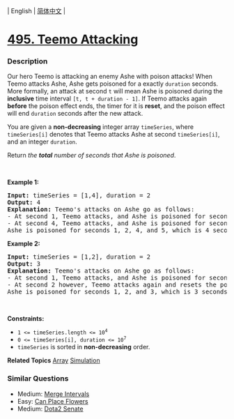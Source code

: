 | English | [简体中文](README.md) |

# [495. Teemo Attacking](https://leetcode-cn.com/problems/teemo-attacking)
 ### Description
<p>Our hero Teemo is attacking an enemy Ashe with poison attacks! When Teemo attacks Ashe, Ashe gets poisoned for a exactly <code>duration</code> seconds. More formally, an attack at second <code>t</code> will mean Ashe is poisoned during the <strong>inclusive</strong> time interval <code>[t, t + duration - 1]</code>. If Teemo attacks again <strong>before</strong> the poison effect ends, the timer for it is <strong>reset</strong>, and the poison effect will end <code>duration</code> seconds after the new attack.</p>

<p>You are given a <strong>non-decreasing</strong> integer array <code>timeSeries</code>, where <code>timeSeries[i]</code> denotes that Teemo attacks Ashe at second <code>timeSeries[i]</code>, and an integer <code>duration</code>.</p>

<p>Return <em>the <strong>total</strong> number of seconds that Ashe is poisoned</em>.</p>

<p>&nbsp;</p>
<p><strong>Example 1:</strong></p>

<pre>
<strong>Input:</strong> timeSeries = [1,4], duration = 2
<strong>Output:</strong> 4
<strong>Explanation:</strong> Teemo&#39;s attacks on Ashe go as follows:
- At second 1, Teemo attacks, and Ashe is poisoned for seconds 1 and 2.
- At second 4, Teemo attacks, and Ashe is poisoned for seconds 4 and 5.
Ashe is poisoned for seconds 1, 2, 4, and 5, which is 4 seconds in total.
</pre>

<p><strong>Example 2:</strong></p>

<pre>
<strong>Input:</strong> timeSeries = [1,2], duration = 2
<strong>Output:</strong> 3
<strong>Explanation:</strong> Teemo&#39;s attacks on Ashe go as follows:
- At second 1, Teemo attacks, and Ashe is poisoned for seconds 1 and 2.
- At second 2 however, Teemo attacks again and resets the poison timer. Ashe is poisoned for seconds 2 and 3.
Ashe is poisoned for seconds 1, 2, and 3, which is 3 seconds in total.</pre>

<p>&nbsp;</p>
<p><strong>Constraints:</strong></p>

<ul>
	<li><code>1 &lt;= timeSeries.length &lt;= 10<sup>4</sup></code></li>
	<li><code>0 &lt;= timeSeries[i], duration &lt;= 10<sup>7</sup></code></li>
	<li><code>timeSeries</code> is sorted in <strong>non-decreasing</strong> order.</li>
</ul>

**Related Topics**  [Array](https://leetcode-cn.com/tag/array) [Simulation](https://leetcode-cn.com/tag/simulation) 

### Similar Questions
 - Medium:	[Merge Intervals](https://leetcode-cn.com/problems/merge-intervals) 
 - Easy:	[Can Place Flowers](https://leetcode-cn.com/problems/can-place-flowers) 
 - Medium:	[Dota2 Senate](https://leetcode-cn.com/problems/dota2-senate) 
